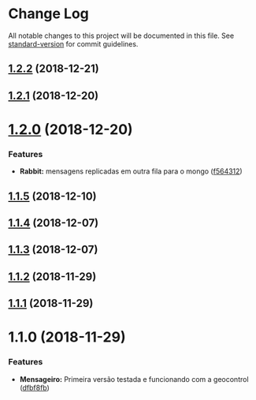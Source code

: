 # Change Log

All notable changes to this project will be documented in this file. See [standard-version](https://github.com/conventional-changelog/standard-version) for commit guidelines.

<a name="1.2.2"></a>
## [1.2.2](https://gitlab.es.gov.br/espm/Mensageiro.NET/compare/v1.2.1...v1.2.2) (2018-12-21)



<a name="1.2.1"></a>
## [1.2.1](https://gitlab.es.gov.br/espm/Mensageiro.NET/compare/v1.2.0...v1.2.1) (2018-12-20)



<a name="1.2.0"></a>
# [1.2.0](https://gitlab.es.gov.br/espm/Mensageiro.NET/compare/v1.1.5...v1.2.0) (2018-12-20)


### Features

* **Rabbit:** mensagens replicadas em outra fila para o mongo ([f564312](https://gitlab.es.gov.br/espm/Mensageiro.NET/commit/f564312))



<a name="1.1.5"></a>
## [1.1.5](https://gitlab.es.gov.br/espm/Mensageiro.NET/compare/v1.1.4...v1.1.5) (2018-12-10)



<a name="1.1.4"></a>
## [1.1.4](https://gitlab.es.gov.br/espm/Mensageiro.NET/compare/v1.1.3...v1.1.4) (2018-12-07)



<a name="1.1.3"></a>
## [1.1.3](https://gitlab.es.gov.br/espm/Mensageiro.NET/compare/v1.1.2...v1.1.3) (2018-12-07)



<a name="1.1.2"></a>
## [1.1.2](https://gitlab.es.gov.br/espm/Mensageiro.NET/compare/v1.1.1...v1.1.2) (2018-11-29)



<a name="1.1.1"></a>
## [1.1.1](https://gitlab.es.gov.br/espm/Mensageiro.NET/compare/v1.1.0...v1.1.1) (2018-11-29)



<a name="1.1.0"></a>
# 1.1.0 (2018-11-29)


### Features

* **Mensageiro:** Primeira versão testada e funcionando com a geocontrol ([dfbf8fb](https://gitlab.es.gov.br/espm/Mensageiro.NET/commit/dfbf8fb))
